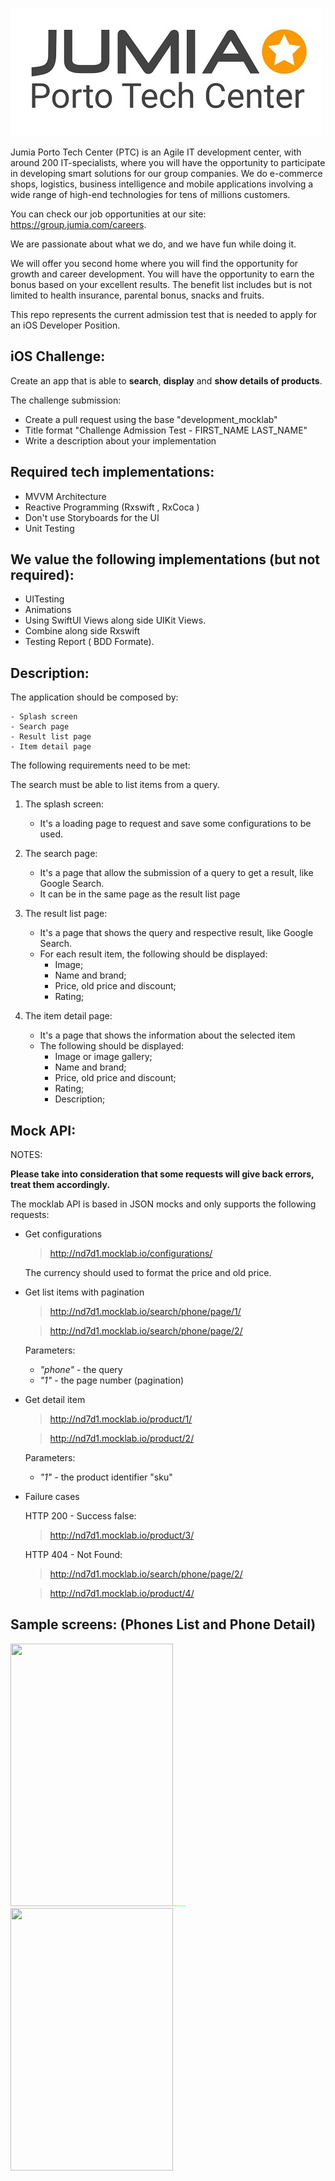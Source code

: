 
![alt tag](screen-porto-tech-center.jpg)

Jumia Porto Tech Center (PTC) is an Agile IT development center, with around 200 IT-specialists, 
where you will have the opportunity to participate in developing smart solutions for our group companies. 
We do e-commerce shops, logistics, business intelligence and mobile applications involving a wide range of high-end technologies for tens of millions customers.  

You can check our job opportunities at our site: https://group.jumia.com/careers.  

We are passionate about what we do, and we have fun while doing it. 

We will offer you second home where you will find the opportunity for growth and career development.
You will have the opportunity to earn the bonus based on your excellent results. 
The benefit list includes but is not limited to health insurance, parental bonus, snacks and fruits.

This repo represents the current admission test that is needed to apply for an iOS Developer Position.

iOS Challenge:
-

Create an app that is able to **search**, **display** and **show details of products**.

The challenge submission:

- Create a pull request using the base "development_mocklab"
- Title format "Challenge Admission Test - FIRST_NAME LAST_NAME"
- Write a description about your implementation


Required tech implementations:
-
- MVVM Architecture
- Reactive Programming (Rxswift , RxCoca )
- Don't use Storyboards for the UI
- Unit Testing

We value the following implementations (but not required):
-
- UITesting
- Animations
- Using  SwiftUI Views along side UIKit Views.
- Combine along side Rxswift
- Testing Report ( BDD Formate).


Description:
-

The application should be composed by:

    - Splash screen 
    - Search page 
    - Result list page 
    - Item detail page

The following requirements need to be met:

The search must be able to list items from a query.

1. The splash screen:
    - It's a loading page to request and save some configurations to be used. 

2. The search page:
    - It's a page that allow the submission of a query to get a result, like Google Search.
    - It can be in the same page as the result list page

3. The result list page:
    - It's a page that shows the query and respective result, like Google Search.
    - For each result item, the following should be displayed:
        - Image;
        - Name and brand;
        - Price, old price and discount;
        - Rating;

4. The item detail page:
    - It's a page that shows the information about the selected item
    - The following should be displayed:
        - Image or image gallery;
        - Name and brand;
        - Price, old price and discount;
        - Rating;
        - Description;

Mock API: 
-

NOTES: 

<b>Please take into consideration that some requests will give back errors, treat them accordingly.</b>

The mocklab API is based in JSON mocks and only supports the following requests:

- Get configurations

    > http://nd7d1.mocklab.io/configurations/
    
    The currency should used to format the price and old price.

- Get list items with pagination

    > http://nd7d1.mocklab.io/search/phone/page/1/
    
    > http://nd7d1.mocklab.io/search/phone/page/2/

    Parameters:
    - *"phone"* - the query
    - *"1"* - the page number (pagination)

- Get detail item

    > http://nd7d1.mocklab.io/product/1/

    > http://nd7d1.mocklab.io/product/2/

    Parameters:
    - *"1"* - the product identifier "sku"
    
    
- Failure cases

    HTTP 200 - Success false:
    > http://nd7d1.mocklab.io/product/3/
    
    HTTP 404 - Not Found:
    > http://nd7d1.mocklab.io/search/phone/page/2/
    
    > http://nd7d1.mocklab.io/product/4/

Sample screens: (Phones List and Phone Detail)
-

<div><img src="https://github.com/bernardopinaptc/ptcChallenge/blob/master/screen_1.jpg?raw=true" width="260" height="420"/><img src="data:image/png;base64,iVBORw0KGgoAAAANSUhEUgAAABQAAAABCAYAAADeko4lAAAAEElEQVR42mNk+M9Qz0BFAAB1hgGA401i0gAAAABJRU5ErkJggg==" width="20">
<img src="https://github.com/bernardopinaptc/ptcChallenge/blob/master/screen_2.jpg?raw=true" width="260" height="420"/>
    </div>
